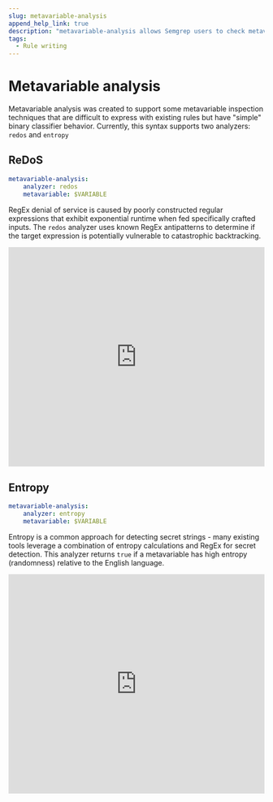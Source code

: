 ```yaml
---
slug: metavariable-analysis
append_help_link: true
description: "metavariable-analysis allows Semgrep users to check metavariables for common problematic properties, such as RegEx denial of service (ReDoS) and high-entropy values."
tags:
  - Rule writing
---
```


# Metavariable analysis

Metavariable analysis was created to support some metavariable inspection techniques that are difficult to express with existing rules but have "simple" binary classifier behavior. Currently, this syntax supports two analyzers: `redos` and `entropy`

## ReDoS

```yaml
metavariable-analysis:
    analyzer: redos
    metavariable: $VARIABLE
```
RegEx denial of service is caused by poorly constructed regular expressions that exhibit exponential runtime when fed specifically crafted inputs. The `redos` analyzer uses known RegEx antipatterns to determine if the target expression is potentially vulnerable to catastrophic backtracking.

<iframe src="https://semgrep.dev/embed/editor?snippet=2Aoj" border="0" frameBorder="0" width="100%" height="432"></iframe>

## Entropy

```yaml
metavariable-analysis:
    analyzer: entropy
    metavariable: $VARIABLE
```
Entropy is a common approach for detecting secret strings - many existing tools leverage a combination of entropy calculations and RegEx for secret detection. This analyzer returns `true` if a metavariable has high entropy (randomness) relative to the English language.

<iframe src="https://semgrep.dev/embed/editor?snippet=GgZG" border="0" frameBorder="0" width="100%" height="432"></iframe>
